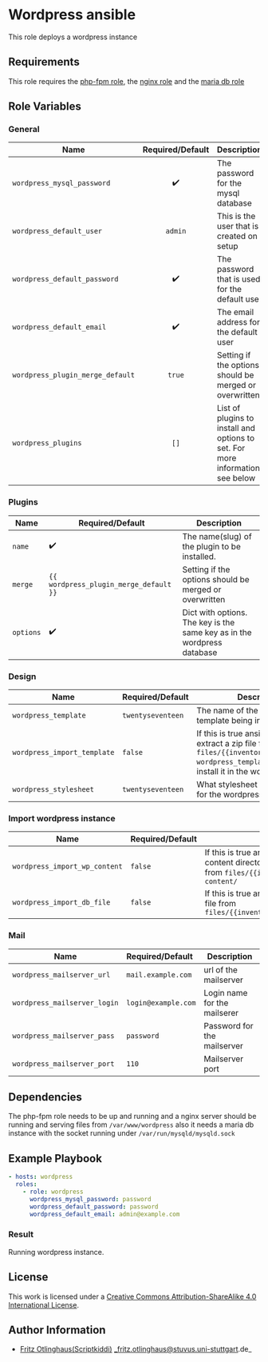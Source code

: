 # Wordpress ansible

This role deploys a wordpress instance 


## Requirements

This role requires the [php-fpm role](https://github.com/stuvusIT/php-fpm), the [nginx role](https://github.com/stuvusIT/nginx) and the [maria db role](https://github.com/stuvusIT/mariadb)


## Role Variables

### General

| Name                             | Required/Default   | Description                                                                   |
|----------------------------------|:------------------:|-------------------------------------------------------------------------------|
| `wordpress_mysql_password`       | :heavy_check_mark: | The password for the mysql database                                           |
| `wordpress_default_user`         | `admin`            | This is the user that is created on setup                                     |
| `wordpress_default_password`     | :heavy_check_mark: | The password that is used for the default user                                |
| `wordpress_default_email`        | :heavy_check_mark: | The email address for the default user                                        |
| `wordpress_plugin_merge_default` | `true`             | Setting if the options should be merged or overwritten                        |
| `wordpress_plugins`              | `[]`               | List of plugins to install and options to set. For more information see below |

### Plugins

| Name      | Required/Default                       | Description                                                             |
|-----------|----------------------------------------|-------------------------------------------------------------------------|
| `name`    | :heavy_check_mark:                     | The name(slug) of the plugin to be installed.                           |
| `merge`   | `{{ wordpress_plugin_merge_default }}` | Setting if the options should be merged or overwritten                  |
| `options` | :heavy_check_mark:                     | Dict with options. The key is the same key as in the wordpress database |

### Design

| Name                        | Required/Default  | Description                                                                                                                                                        |
|-----------------------------|-------------------|--------------------------------------------------------------------------------------------------------------------------------------------------------------------|
| `wordpress_template`        | `twentyseventeen` | The name of the wordpress template being in use                                                                                                                    |
| `wordpress_import_template` | `false`           | If this is true ansible will try to extract a zip file from   `files/{{inventory_hostname}}/{{ wordpress_template }}.zip ` and install it in the wordpress instace |
| `wordpress_stylesheet`      | `twentyseventeen` | What stylesheet should be used for the wordpress instance                                                                                                          |

### Import wordpress instance

| Name                          | Required/Default | Description                                                                                                                                 |
|-------------------------------|------------------|---------------------------------------------------------------------------------------------------------------------------------------------|
| `wordpress_import_wp_content` | `false`          | If this is true ansible will try to copy the wp-content directory over to the remote host from   `files/{{inventory_hostname}}/wp-content/` |
| `wordpress_import_db_file`    | `false`          | If this is true ansible will try to import an sql file from `files/{{inventory_hostname}}/wordpress.sql`                                    |

### Mail

| Name                         | Required/Default    | Description                  |
|------------------------------|:--------------------|------------------------------|
| `wordpress_mailserver_url`   | `mail.example.com`  | url of the mailserver        |
| `wordpress_mailserver_login` | `login@example.com` | Login name for the mailserer |
| `wordpress_mailserver_pass`  | `password`          | Password for the mailserver  |
| `wordpress_mailserver_port`  | `110`               | Mailserver port              |

## Dependencies

The php-fpm role needs to be up and running and a nginx server should be running and serving files from  `/var/www/wordpress` also it needs a maria db instance with the socket running under  `/var/run/mysqld/mysqld.sock`


## Example Playbook

```yml
- hosts: wordpress
  roles:
    - role: wordpress
      wordpress_mysql_password: password
      wordpress_default_password: password
      wordpress_default_email: admin@example.com
```

### Result

Running wordpress instance.

## License

This work is licensed under a [Creative Commons Attribution-ShareAlike 4.0 International License](http://creativecommons.org/licenses/by-sa/4.0/).


## Author Information

 * [Fritz Otlinghaus(Scriptkiddi)](https://github.com/Scriptkiddi) _fritz.otlinghaus@stuvus.uni-stuttgart.de_

